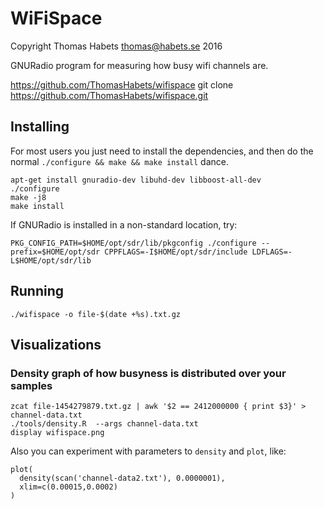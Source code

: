 # WiFiSpace

Copyright Thomas Habets <thomas@habets.se> 2016

GNURadio program for measuring how busy wifi channels are.

https://github.com/ThomasHabets/wifispace
git clone https://github.com/ThomasHabets/wifispace.git

## Installing

For most users you just need to install the dependencies, and then do
the normal `./configure && make && make install` dance.

```shell
apt-get install gnuradio-dev libuhd-dev libboost-all-dev
./configure
make -j8
make install
```

If GNURadio is installed in a non-standard location, try:

```shell
PKG_CONFIG_PATH=$HOME/opt/sdr/lib/pkgconfig ./configure --prefix=$HOME/opt/sdr CPPFLAGS=-I$HOME/opt/sdr/include LDFLAGS=-L$HOME/opt/sdr/lib
```

## Running

```shell
./wifispace -o file-$(date +%s).txt.gz
```

## Visualizations

### Density graph of how busyness is distributed over your samples

```shell
zcat file-1454279879.txt.gz | awk '$2 == 2412000000 { print $3}' > channel-data.txt
./tools/density.R  --args channel-data.txt
display wifispace.png
```

Also you can experiment with parameters to `density` and `plot`, like:

```
plot(
  density(scan('channel-data2.txt'), 0.0000001),
  xlim=c(0.00015,0.0002)
)
```
